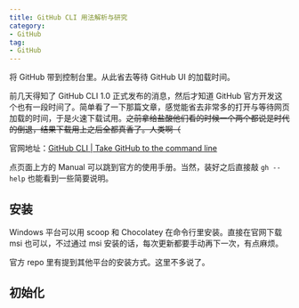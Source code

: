 ```yaml
---
title: GitHub CLI 用法解析与研究
category: 
- GitHub
tag: 
- GitHub
---
```


将 GitHub 带到控制台里。从此省去等待 GitHub UI 的加载时间。

<!-- more -->

前几天得知了 GitHub CLI 1.0 正式发布的消息，然后才知道 GitHub 官方开发这个也有一段时间了。简单看了一下那篇文章，感觉能省去非常多的打开与等待网页加载的时间，于是火速下载试用。~~之前拿给盐酸他们看的时候一个两个都说是时代的倒退，结果下载用上之后全都真香了。人类啊（~~

官网地址：[GitHub CLI | Take GitHub to the command line](https://cli.github.com/)

点页面上方的 Manual 可以跳到官方的使用手册。当然，装好之后直接敲 `gh --help` 也能看到一些简要说明。

## 安装

Windows 平台可以用 scoop 和 Chocolatey 在命令行里安装。直接在官网下载 msi 也可以，不过通过 msi 安装的话，每次更新都要手动再下一次，有点麻烦。

官方 repo 里有提到其他平台的安装方式。这里不多说了。

## 初始化

